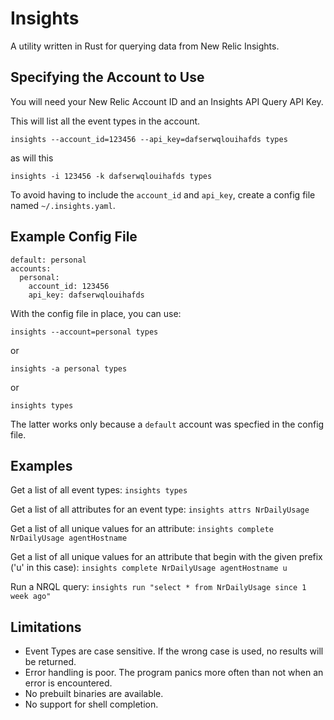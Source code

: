 # Insights
A utility written in Rust for querying data from New Relic Insights.

## Specifying the Account to Use

You will need your New Relic Account ID and an Insights API Query API Key.

This will list all the event types in the account.

`insights --account_id=123456 --api_key=dafserwqlouihafds types`

as will this

`insights -i 123456 -k dafserwqlouihafds types`

To avoid having to include the `account_id` and `api_key`, create a config file named `~/.insights.yaml`.

## Example Config File

```
default: personal
accounts:
  personal:
    account_id: 123456
    api_key: dafserwqlouihafds
```

With the config file in place, you can use:

`insights --account=personal types`

or

`insights -a personal types`

or

`insights types`

The latter works only because a `default` account was specfied in the config file.

## Examples

Get a list of all event types: `insights types`

Get a list of all attributes for an event type: `insights attrs NrDailyUsage`

Get a list of all unique values for an attribute: `insights complete NrDailyUsage agentHostname`

Get a list of all unique values for an attribute that begin with the given prefix ('u' in this case): `insights complete NrDailyUsage agentHostname u`

Run a NRQL query: `insights run "select * from NrDailyUsage since 1 week ago"`

## Limitations

* Event Types are case sensitive. If the wrong case is used, no results will be returned.
* Error handling is poor. The program panics more often than not when an error is encountered.
* No prebuilt binaries are available.
* No support for shell completion.
